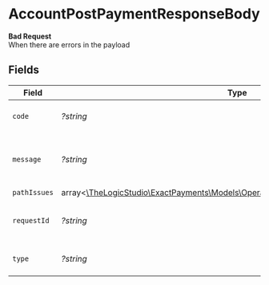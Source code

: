 # AccountPostPaymentResponseBody

**Bad Request**\
When there are errors in the payload



## Fields

| Field                                                                                                                                          | Type                                                                                                                                           | Required                                                                                                                                       | Description                                                                                                                                    | Example                                                                                                                                        |
| ---------------------------------------------------------------------------------------------------------------------------------------------- | ---------------------------------------------------------------------------------------------------------------------------------------------- | ---------------------------------------------------------------------------------------------------------------------------------------------- | ---------------------------------------------------------------------------------------------------------------------------------------------- | ---------------------------------------------------------------------------------------------------------------------------------------------- |
| `code`                                                                                                                                         | *?string*                                                                                                                                      | :heavy_minus_sign:                                                                                                                             | Code of the validation error.                                                                                                                  | validation-error                                                                                                                               |
| `message`                                                                                                                                      | *?string*                                                                                                                                      | :heavy_minus_sign:                                                                                                                             | Message explaining the validation error.                                                                                                       | Client request body failed validation                                                                                                          |
| `pathIssues`                                                                                                                                   | array<[\TheLogicStudio\ExactPayments\Models\Operations\AccountPostPaymentPathIssues](../../Models/Operations/AccountPostPaymentPathIssues.md)> | :heavy_minus_sign:                                                                                                                             | N/A                                                                                                                                            |                                                                                                                                                |
| `requestId`                                                                                                                                    | *?string*                                                                                                                                      | :heavy_minus_sign:                                                                                                                             | Request identifier in UUID format.                                                                                                             | bcc78633-cd09-4e7d-8f3b-d593fdc1439c                                                                                                           |
| `type`                                                                                                                                         | *?string*                                                                                                                                      | :heavy_minus_sign:                                                                                                                             | Type of the validation error.                                                                                                                  | invalid-request-error                                                                                                                          |